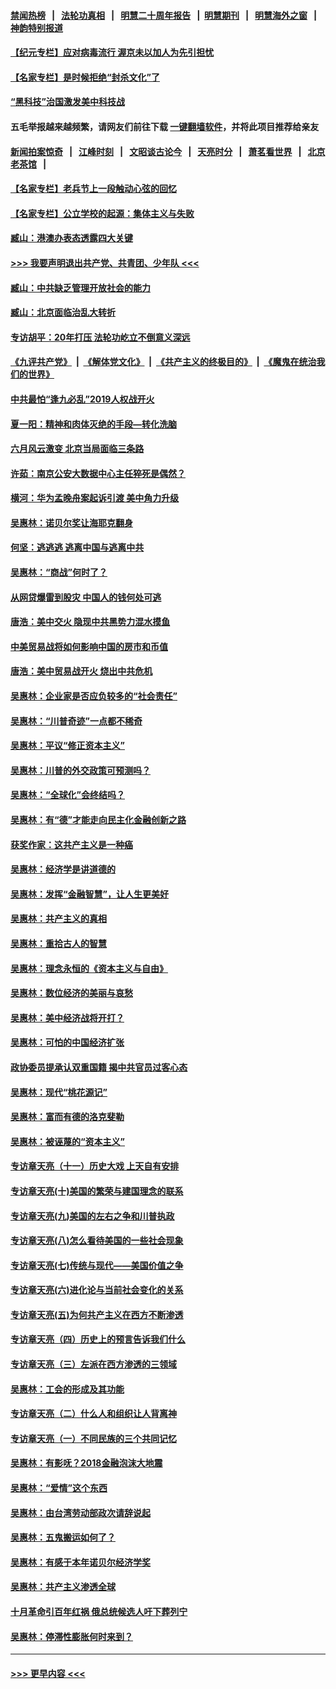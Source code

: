 #### [禁闻热榜](热点新闻.md?=0)  &nbsp;&nbsp;|&nbsp;&nbsp; [法轮功真相](https://github.com/gfw-breaker/truth/blob/master/README.md?=0) &nbsp;&nbsp;|&nbsp;&nbsp; [明慧二十周年报告](https://github.com/gfw-breaker/mh-reports/blob/master/README.md?=0) &nbsp;&nbsp;|&nbsp;&nbsp;[明慧期刊](https://github.com/gfw-breaker/mh-qikan) &nbsp;&nbsp;|&nbsp;&nbsp; [明慧海外之窗](https://github.com/gfw-breaker/mh-news/blob/master/README.md?=0) &nbsp;&nbsp;|&nbsp;&nbsp; [神韵特别报道](https://github.com/gfw-breaker/mh-news/blob/master/shenyun.md?=0)
#### [【纪元专栏】应对病毒流行 渥京未以加人为先引担忧](../pages/nsc423/n11875714.md?t=03081603) 
#### [【名家专栏】是时候拒绝“封杀文化”了](../pages/nsc423/n11814093.md?t=03081603) 
#### [“黑科技”治国激发美中科技战](../pages/nsc423/n11638056.md?t=03081603) 
#### 五毛举报越来越频繁，请网友们前往下载 [一键翻墙软件](https://github.com/gfw-breaker/ssr-accounts)，并将此项目推荐给亲友
#### [新闻拍案惊奇](https://github.com/gfw-breaker/banned-news/blob/master/pages/link4.md) &nbsp;&nbsp;|&nbsp;&nbsp; [江峰时刻](https://github.com/gfw-breaker/banned-news/blob/master/pages/link4.md) &nbsp;&nbsp;|&nbsp;&nbsp; [文昭谈古论今](https://github.com/gfw-breaker/banned-news/blob/master/pages/link4.md) &nbsp;&nbsp;|&nbsp;&nbsp; [天亮时分](https://github.com/gfw-breaker/banned-news/blob/master/pages/link4.md) &nbsp;&nbsp;|&nbsp;&nbsp; [萧茗看世界](https://github.com/gfw-breaker/banned-news/blob/master/pages/link4.md) &nbsp;&nbsp;|&nbsp;&nbsp; [北京老茶馆](https://github.com/gfw-breaker/banned-news/blob/master/pages/link4.md) &nbsp;&nbsp;|&nbsp;&nbsp; 
#### [【名家专栏】老兵节上一段触动心弦的回忆](../pages/nsc423/n11646016.md?t=03081603) 
#### [【名家专栏】公立学校的起源：集体主义与失败](../pages/nsc423/n11601833.md?t=03081603) 
#### [臧山：港澳办表态透露四大关键](../pages/nsc423/n11421628.md?t=03081603) 
#### [>>> 我要声明退出共产党、共青团、少年队 <<<](https://github.com/begood0513/goodnews/blob/master/quit/letter.md) 
#### [臧山：中共缺乏管理开放社会的能力](../pages/nsc423/n11407457.md?t=03081603) 
#### [臧山：北京面临治乱大转折](../pages/nsc423/n11406895.md?t=03081603) 
#### [专访胡平：20年打压 法轮功屹立不倒意义深远](../pages/nsc423/n11398800.md?t=03081603) 
#### [《九评共产党》](https://github.com/begood0513/9ping.md/blob/master/README.md) &nbsp;|&nbsp; [《解体党文化》](../../../../jtdwh.md/blob/master/README.md)  &nbsp;|&nbsp; [《共产主义的终极目的》](../../../../gczydzjmd.md/blob/master/README.md) &nbsp;|&nbsp; [《魔鬼在统治我们的世界》](../../../../mgztzwmdsj.md/blob/master/README.md) 
#### [中共最怕“逢九必乱”2019人权战开火](../pages/nsc423/n11385248.md?t=03081603) 
#### [夏一阳：精神和肉体灭绝的手段—转化洗脑](../pages/nsc423/n11368250.md?t=03081603) 
#### [六月风云激变 北京当局面临三条路](../pages/nsc423/n11313668.md?t=03081603) 
#### [许茹：南京公安大数据中心主任猝死是偶然？](../pages/nsc423/n11064744.md?t=03081603) 
#### [横河：华为孟晚舟案起诉引渡 美中角力升级](../pages/nsc423/n11027230.md?t=03081603) 
#### [吴惠林：诺贝尔奖让海耶克翻身](../pages/nsc423/n10890049.md?t=03081603) 
#### [何坚：逃逃逃 逃离中国与逃离中共](../pages/nsc423/n10592891.md?t=03081603) 
#### [吴惠林：“商战”何时了？](../pages/nsc423/n10573558.md?t=03081603) 
#### [从网贷爆雷到股灾 中国人的钱何处可逃](../pages/nsc423/n10572800.md?t=03081603) 
#### [唐浩：美中交火 隐现中共黑势力混水摸鱼](../pages/nsc423/n10544040.md?t=03081603) 
#### [中美贸易战将如何影响中国的房市和币值](../pages/nsc423/n10543697.md?t=03081603) 
#### [唐浩：美中贸易战开火 烧出中共危机](../pages/nsc423/n10540126.md?t=03081603) 
#### [吴惠林：企业家是否应负较多的“社会责任”](../pages/nsc423/n10535022.md?t=03081603) 
#### [吴惠林：“川普奇迹”一点都不稀奇](../pages/nsc423/n10512808.md?t=03081603) 
#### [吴惠林：平议“修正资本主义”](../pages/nsc423/n10495724.md?t=03081603) 
#### [吴惠林：川普的外交政策可预测吗？](../pages/nsc423/n10462387.md?t=03081603) 
#### [吴惠林：“全球化”会终结吗？](../pages/nsc423/n10452838.md?t=03081603) 
#### [吴惠林：有“德”才能走向民主化金融创新之路](../pages/nsc423/n10432292.md?t=03081603) 
#### [获奖作家：这共产主义是一种癌](../pages/nsc423/n10431541.md?t=03081603) 
#### [吴惠林：经济学是讲道德的](../pages/nsc423/n10398014.md?t=03081603) 
#### [吴惠林：发挥“金融智慧”，让人生更美好](../pages/nsc423/n10375019.md?t=03081603) 
#### [吴惠林：共产主义的真相](../pages/nsc423/n10351394.md?t=03081603) 
#### [吴惠林：重拾古人的智慧](../pages/nsc423/n10337691.md?t=03081603) 
#### [吴惠林：理念永恒的《资本主义与自由》](../pages/nsc423/n10316274.md?t=03081603) 
#### [吴惠林：数位经济的美丽与哀愁](../pages/nsc423/n10292946.md?t=03081603) 
#### [吴惠林：美中经济战将开打？](../pages/nsc423/n10258825.md?t=03081603) 
#### [吴惠林：可怕的中国经济扩张](../pages/nsc423/n10219147.md?t=03081603) 
#### [政协委员提承认双重国籍 揭中共官员过客心态](../pages/nsc423/n10208809.md?t=03081603) 
#### [吴惠林：现代“桃花源记”](../pages/nsc423/n10185234.md?t=03081603) 
#### [吴惠林：富而有德的洛克斐勒](../pages/nsc423/n10142264.md?t=03081603) 
#### [吴惠林：被诬蔑的“资本主义”](../pages/nsc423/n10124816.md?t=03081603) 
#### [专访章天亮（十一）历史大戏 上天自有安排](../pages/nsc423/n10094905.md?t=03081603) 
#### [专访章天亮(十)美国的繁荣与建国理念的联系](../pages/nsc423/n10094899.md?t=03081603) 
#### [专访章天亮(九)美国的左右之争和川普执政](../pages/nsc423/n10094889.md?t=03081603) 
#### [专访章天亮(八)怎么看待美国的一些社会现象](../pages/nsc423/n10094857.md?t=03081603) 
#### [专访章天亮(七)传统与现代——美国价值之争](../pages/nsc423/n10093140.md?t=03081603) 
#### [专访章天亮(六)进化论与当前社会变化的关系](../pages/nsc423/n10092036.md?t=03081603) 
#### [专访章天亮(五)为何共产主义在西方不断渗透](../pages/nsc423/n10083620.md?t=03081603) 
#### [专访章天亮（四）历史上的预言告诉我们什么](../pages/nsc423/n10083606.md?t=03081603) 
#### [专访章天亮（三）左派在西方渗透的三领域](../pages/nsc423/n10081115.md?t=03081603) 
#### [吴惠林：工会的形成及其功能](../pages/nsc423/n10080633.md?t=03081603) 
#### [专访章天亮（二）什么人和组织让人背离神](../pages/nsc423/n10076637.md?t=03081603) 
#### [专访章天亮（一）不同民族的三个共同记忆](../pages/nsc423/n10074188.md?t=03081603) 
#### [吴惠林：有影呒？2018金融泡沫大地震](../pages/nsc423/n10040534.md?t=03081603) 
#### [吴惠林：“爱情”这个东西](../pages/nsc423/n10019423.md?t=03081603) 
#### [吴惠林：由台湾劳动部政次请辞说起](../pages/nsc423/n9979679.md?t=03081603) 
#### [吴惠林：五鬼搬运如何了？](../pages/nsc423/n9925338.md?t=03081603) 
#### [吴惠林：有感于本年诺贝尔经济学奖](../pages/nsc423/n9871883.md?t=03081603) 
#### [吴惠林：共产主义渗透全球](../pages/nsc423/n9812748.md?t=03081603) 
#### [十月革命引百年红祸 俄总统候选人吁下葬列宁](../pages/nsc423/n9810182.md?t=03081603) 
#### [吴惠林：停滞性膨胀何时来到？](../pages/nsc423/n9764136.md?t=03081603) 

----
#### [ >>> 更早内容 <<< ](../indexes/nsc423-earlier.md)
